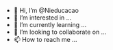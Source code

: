 - 👋 Hi, I’m @Nieducacao
- 👀 I’m interested in ...
- 🌱 I’m currently learning ...
- 💞️ I’m looking to collaborate on ...
- 📫 How to reach me ...

<!---
Nieducacao/Nieducacao is a ✨ special ✨ repository because its `README.md` (this file) appears on your GitHub profile.
You can click the Preview link to take a look at your changes.
--->
